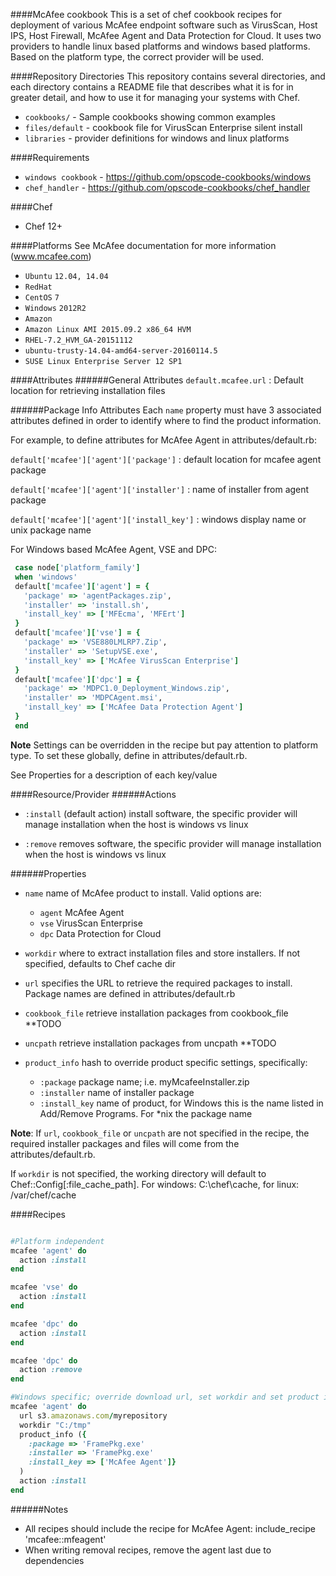 ####McAfee cookbook
This is a set of chef cookbook recipes for deployment of various McAfee endpoint software such as VirusScan, Host IPS, Host Firewall, McAfee Agent and Data Protection for Cloud.
It uses two providers to handle linux based platforms and windows based platforms. Based on the platform type, the correct provider will be used.

####Repository Directories
This repository contains several directories, and each directory contains a README file that describes what it is for in greater detail, and how to use it for managing your systems with Chef.

* `cookbooks/` -  Sample cookbooks showing common examples
* `files/default` - cookbook file for VirusScan Enterprise silent install
* `libraries` - provider definitions for windows and linux platforms  

####Requirements
* `windows cookbook` - https://github.com/opscode-cookbooks/windows
* `chef_handler` - https://github.com/opscode-cookbooks/chef_handler

####Chef
* Chef 12+

####Platforms
See McAfee documentation for more information (www.mcafee.com)
* `Ubuntu` `12.04, 14.04` 
* `RedHat`
* `CentOS` `7`
* `Windows` `2012R2`
* `Amazon`
 * `Amazon Linux AMI 2015.09.2 x86_64 HVM`
 * `RHEL-7.2_HVM_GA-20151112`
 * `ubuntu-trusty-14.04-amd64-server-20160114.5`
 * `SUSE Linux Enterprise Server 12 SP1`

####Attributes
######General Attributes
`default.mcafee.url` : Default location for retrieving installation files

######Package Info Attributes
Each `name` property must have 3 associated attributes defined in order to identify where to find the product information.

For example, to define attributes for McAfee Agent in attributes/default.rb: 

`default['mcafee']['agent']['package']`  : default location for mcafee agent package

`default['mcafee']['agent']['installer']`  : name of installer from agent package

`default['mcafee']['agent']['install_key']`  : windows display name or unix package name

For Windows based McAfee Agent, VSE and DPC:

```ruby
 case node['platform_family']
 when 'windows'
 default['mcafee']['agent'] = {
   'package' => 'agentPackages.zip',
   'installer' => 'install.sh',
   'install_key' => ['MFEcma', 'MFErt']
 }
 default['mcafee']['vse'] = {
   'package' => 'VSE880LMLRP7.Zip',
   'installer' => 'SetupVSE.exe',
   'install_key' => ['McAfee VirusScan Enterprise']
 }
 default['mcafee']['dpc'] = {
   'package' => 'MDPC1.0_Deployment_Windows.zip',
   'installer' => 'MDPCAgent.msi',
   'install_key' => ['McAfee Data Protection Agent']
 }
 end
```
**Note** Settings can be overridden in the recipe but pay attention to platform type. To set these globally, define in attributes/default.rb.

See Properties for a description of each key/value

####Resource/Provider
######Actions
* `:install` (default action) install software, the specific provider will manage installation when the host is windows vs linux

* `:remove` removes software, the specific provider will manage installation when the host is windows vs linux

######Properties
* `name` name of McAfee product to install. Valid options are:
  * `agent` McAfee Agent
  * `vse`   VirusScan Enterprise
  * `dpc`   Data Protection for Cloud
  
* `workdir` where to extract installation files and store installers. If not specified, defaults to Chef cache dir

* `url` specifies the URL to retrieve the required packages to install. Package names are defined in attributes/default.rb

* `cookbook_file` retrieve installation packages from cookbook_file **TODO

* `uncpath` retrieve installation packages from uncpath **TODO

* `product_info` hash to override product specific settings, specifically:
  * `:package`  package name; i.e. myMcafeeInstaller.zip
  * `:installer`  name of installer package
  * `:install_key`  name of product, for Windows this is the name listed in Add/Remove Programs. For *nix the package name

**Note**: If `url`, `cookbook_file` or `uncpath` are not specified in the recipe, the required installer packages and files will come from the attributes/default.rb. 

If `workdir` is not specified, the working directory will default to Chef::Config[:file_cache_path]. For windows: C:\chef\cache, for linux: /var/chef/cache

####Recipes
```ruby

#Platform independent
mcafee 'agent' do
  action :install
end

mcafee 'vse' do
  action :install
end

mcafee 'dpc' do
  action :install
end

mcafee 'dpc' do
  action :remove
end

#Windows specific; override download url, set workdir and set product info
mcafee 'agent' do
  url s3.amazonaws.com/myrepository
  workdir "C:/tmp"
  product_info ({
    :package => 'FramePkg.exe'
    :installer => 'FramePkg.exe'
    :install_key => ['McAfee Agent']}
  )
  action :install
end
```

######Notes
* All recipes should include the recipe for McAfee Agent: include_recipe 'mcafee::mfeagent'
* When writing removal recipes, remove the agent last due to dependencies
